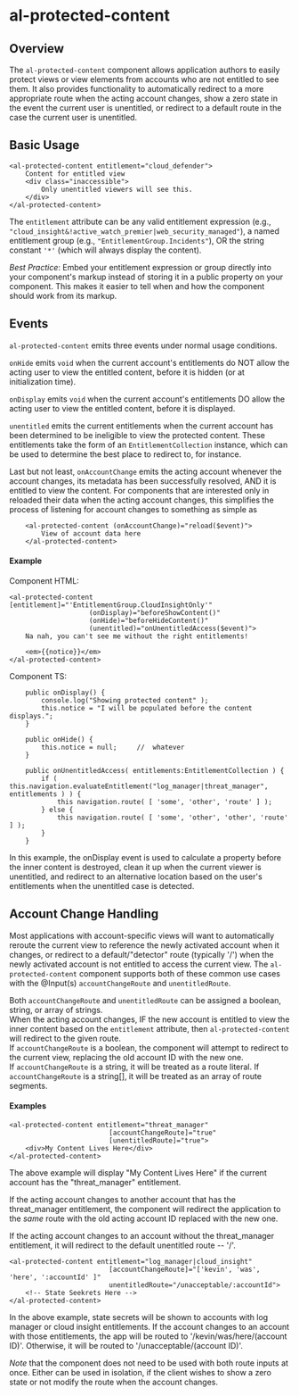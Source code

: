 # al-protected-content

## Overview

The `al-protected-content` component allows application authors to easily protect views or view elements from accounts who are not entitled to see them.
It also provides functionality to automatically redirect to a more appropriate route when the acting account changes, show a zero state in the event the current user is unentitled, or redirect to a default route in the case the current user is unentitled.

## Basic Usage

```
<al-protected-content entitlement="cloud_defender">
    Content for entitled view
    <div class="inaccessible">
        Only unentitled viewers will see this.
    </div>
</al-protected-content>
```

The `entitlement` attribute can be any valid entitlement expression (e.g., `"cloud_insight&!active_watch_premier|web_security_managed"`), a named entitlement group (e.g., `"EntitlementGroup.Incidents"`),
OR the string constant `'*'` (which will always display the content).

_Best Practice_: Embed your entitlement expression or group directly into your component's markup instead of storing it in a public property on your component.  This makes it easier to tell when and how the component should work from its markup.

## Events

`al-protected-content` emits three events under normal usage conditions.

`onHide` emits `void` when the current account's entitlements do NOT allow the acting user to view the entitled content, before it is hidden (or at initialization time).

`onDisplay` emits `void` when the current account's entitlements DO allow the acting user to view the entitled content, before it is displayed.

`unentitled` emits the current entitlements when the current account has been determined to be ineligible to view the protected content.  These entitlements take the form of an `EntitlementCollection` instance, which can be used to determine the best place to redirect to, for instance.

Last but not least, `onAccountChange` emits the acting account whenever the account changes, its metadata has been successfully resolved, AND it is entitled to view the content.  For components that are interested only in reloaded their data when the acting account changes, this simplifies the process of listening for account changes to something as simple as

```
    <al-protected-content (onAccountChange)="reload($event)">
        View of account data here
    </al-protected-content>
```

#### Example

Component HTML:

```
<al-protected-content [entitlement]="'EntitlementGroup.CloudInsightOnly'"
                    (onDisplay)="beforeShowContent()"
                    (onHide)="beforeHideContent()"
                    (unentitled)="onUnentitledAccess($event)">
    Na nah, you can't see me without the right entitlements!

    <em>{{notice}}</em>
</al-protected-content>
```

Component TS:

```
    public onDisplay() {
        console.log("Showing protected content" );
        this.notice = "I will be populated before the content displays.";
    }

    public onHide() {
        this.notice = null;     //  whatever 
    }

    public onUnentitledAccess( entitlements:EntitlementCollection ) {
        if ( this.navigation.evaluateEntitlement("log_manager|threat_manager", entitlements ) ) {
            this navigation.route( [ 'some', 'other', 'route' ] );
        } else {
            this navigation.route( [ 'some', 'other', 'other', 'route' ] );
        }
    }
```

In this example, the onDisplay event is used to calculate a property before the inner content is destroyed, clean it up when the current viewer is unentitled, and redirect to an alternative location based on the user's entitlements when the unentitled case is detected.

## Account Change Handling

Most applications with account-specific views will want to automatically reroute the current view to reference the newly activated account when it changes, or redirect to a default/"detector" route (typically '/') when the newly activated account is not entitled to access the current view.
The `al-protected-content` component supports both of these common use cases with the @Input(s) `accountChangeRoute` and `unentitledRoute`.

Both `accountChangeRoute` and `unentitledRoute` can be assigned a boolean, string, or array of strings.  
When the acting account changes, IF the new account is entitled to view the inner content based on the `entitlement` attribute, then `al-protected-content` will redirect to the given route.  
If `accountChangeRoute` is a boolean, the component will attempt to redirect to the current view, replacing the old account ID with the new one.  
If `accountChangeRoute` is a string, it will be treated as a route literal.
If `accountChangeRoute` is a string[], it will be treated as an array of route segments.

#### Examples

```
<al-protected-content entitlement="threat_manager"
						 [accountChangeRoute]="true"
						 [unentitledRoute]="true">
	<div>My Content Lives Here</div>
</al-protected-content>
```

The above example will display "My Content Lives Here" if the current account has the "threat_manager" entitlement.

If the acting account changes to another account that has the threat_manager entitlement, the component will redirect the application to the *same* route with the old acting account ID replaced with the new one.

If the acting account changes to an account without the threat_manager entitlement, it will redirect to the default unentitled route -- '/'.

```
<al-protected-content entitlement="log_manager|cloud_insight"
						 [accountChangeRoute]="['kevin', 'was', 'here', ':accountId' ]"
						 unentitledRoute="/unacceptable/:accountId">
    <!-- State Seekrets Here -->
</al-protected-content>
```

In the above example, state secrets will be shown to accounts with log manager or cloud insight entitlements.  If the account changes to an account with those entitlements, the app will be routed to '/kevin/was/here/(account ID)'.  Otherwise, it will be routed to '/unacceptable/(account ID)'.

*Note* that the component does not need to be used with both route inputs at once.  Either can be used in isolation, if the client wishes to show a zero state or not modify the route when the account changes.
